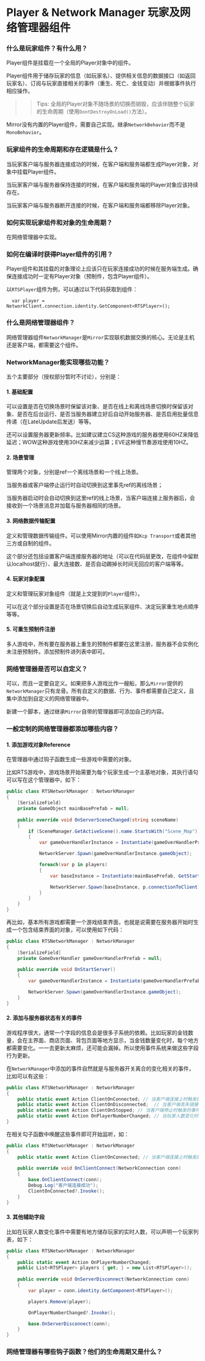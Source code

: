 # Player & Network Manager 玩家及网络管理器组件

### 什么是玩家组件？有什么用？

Player组件是挂载在一个全局的Player对象中的组件。

Player组件用于储存玩家的信息（如玩家名）、提供相关信息的数据接口（如返回玩家名）、订阅与玩家直接相关的事件（重生、死亡、金钱变动）并根据事件执行相应操作。

>> Tips:
>> 全局的Player对象不随场景的切换而销毁，应该伴随整个玩家的生命周期（使用`DontDestroyOnLoad()`方法）。

Mirror没有内置的Player组件，需要自己实现。继承`NetworkBehavior`而不是`MonoBehavior`。

### 玩家组件的生命周期和存在逻辑是什么？

当玩家客户端与服务器连接成功的时候，在客户端和服务端都生成Player对象，对象中挂载Player组件。

当玩家客户端与服务器保持连接的时候，在客户端和服务端的Player对象应该持续存在。

当玩家客户端与服务器断开连接的时候，在客户端和服务端都移除Player对象。

### 如何实现玩家组件和对象的生命周期？

在网络管理器中实现。

### 如何在编译时获得Player组件的引用？

Player组件和其挂载的对象理论上应该只在玩家连接成功的时候在服务端生成。确保连接成功时一定有Player对象（预制件，包含Player组件）。

以`RTSPlayer`组件为例，可以通过以下代码获取到组件：

```
  var player = NetworkClient.connection.identity.GetComponent<RTSPlayer>();
```

### 什么是网络管理器组件？

网络管理器组件`NetworkManager`是`Mirror`实现联机数据交换的核心。无论是主机还是客户端，都需要这个组件。

### NetworkManager能实现哪些功能？

五个主要部分（授权部分暂时不讨论），分别是：

#### 1. 基础配置

可以设置是否在切换场景时保留该对象、是否在线上和离线场景切换时保留该对象、是否在后台运行、是否当服务器建立好后自动开始服务器、是否启用批量信息传递（在LateUpdate后发送）等等。

还可以设置服务器更新频率。比如建议建立CS这种游戏的服务器使用60HZ来降低延迟；WOW这种游戏使用30HZ来减少运算；EVE这种慢节奏游戏使用10HZ。

#### 2. 场景管理

管理两个对象，分别是ref一个离线场景和一个线上场景。

当服务器或客户端停止运行时自动切换到这里事先ref的离线场景；

当服务器启动时会自动切换到这里ref的线上场景，当客户端连接上服务器后，会接收到一个场景消息并加载与服务器相同的场景。

#### 3. 网络数据传输配置

定义和管理数据传输组件。可以使用Mirror内置的组件如`Kcp Transport`或者其他三方或自制的组件。

这个部分还包括设置客户端连接服务器的地址（可以在代码层更改，在组件中留默认localhost就行）、最大连接数、是否自动踢掉长时间无回应的客户端等等。

#### 4. 玩家对象配置 

定义和管理玩家对象组件（就是上文提到的`Player`组件）。

可以在这个部分设置是否在场景切换后自动生成玩家组件、决定玩家重生地点顺序等等。

#### 5. 可重生预制件注册

多人游戏中，所有要在服务器上重生的预制件都要在这里注册，服务器不会实例化未注册预制件。添加预制件进列表中即可。

### 网络管理器是否可以自定义？

可以，而且一定要自定义。如果把多人游戏比作一艘船，那么`Mirror`提供的`NetworkManager`只有龙骨。所有自定义的数据、行为、事件都需要自己定义，且集中添加到自定义的网络管理器中。

新建一个脚本，通过继承`Mirror`自带的管理器即可添加自己的内容。

### 一般定制的网络管理器都添加哪些内容？

#### 1. 添加游戏对象Reference

在管理器中通过钩子函数生成一些游戏中需要的对象。

比如RTS游戏中，游戏场景开始需要为每个玩家生成一个主基地对象，其执行语句可以写在这个管理器中，如下：

```c#
public class RTSNetworkManager : NetworkManager
{
    [SerializeField]
    private GameObject mainBasePrefab = null;
    
    public override void OnServerSceneChanged(string sceneName)
    {
        if (SceneManager.GetActiveScene().name.StartsWith("Scene_Map"))
        {
            var gameOverHandlerInstance = Instantiate(gameOverHandlerPrefab);

            NetworkServer.Spawn(gameOverHandlerInstance.gameObject);

            foreach(var p in players)
            {
                var baseInstance = Instantiate(mainBasePrefab, GetStartPosition().position, Quaternion.identity);

                NetworkServer.Spawn(baseInstance, p.connectionToClient);
            }
        }
    }
}
```

再比如，基本所有游戏都需要一个游戏结束界面，也就是说需要在服务器开始时生成一个包含结束界面的对象，可以使用如下代码：

```c#
public class RTSNetworkManager : NetworkManager
{
    [SerializeField]
    private GameOverHandler gameOverHandlerPrefab = null;
    
    public override void OnStartServer()
    {
        var gameOverHandlerInstance = Instantiate(gameOverHandlerPrefab);

        NetworkServer.Spawn(gameOverHandlerInstance.gameObject);
    }
}
```

#### 2. 添加与服务器状态有关的事件

游戏程序很大，通常一个字段的信息会是很多子系统的依赖。比如玩家的金钱数量，会在主界面、商店页面、背包页面等地方显示，当金钱数量变化时，每个地方都需要变化。一一去更新太麻烦，还可能会漏掉。所以使用事件系统来做这些字段行为更新。

在`NetworkManager`中添加的事件自然就是与服务器开关离合的变化相关的事件，比如可以有这些：

```c#
public class RTSNetworkManager : NetworkManager
{
    public static event Action ClientOnConnected; // 当客户端连接上时触发的事件
    public static event Action ClientOnDisconnected;  // 当客户端丢失链接时触发的事件
    public static event Action ClientOnStopped; // 当客户端停止时触发的事件
    public static event Action OnPlayerNumberChanged; // 当玩家人数变化时触发的事件
}
```

在相关勾子函数中唤醒这些事件即可开始监听，如：

```c#
public class RTSNetworkManager : NetworkManager
{
    public static event Action ClientOnConnected; // 当客户端连接上时触发的事件
    
    public override void OnClientConnect(NetworkConnection conn)
    {
        base.OnClientConnect(conn);
        Debug.Log("客户端连接成功");
        ClientOnConnected?.Invoke();
    }
}
```

#### 3. 其他辅助字段

比如在玩家人数变化事件中需要有地方储存玩家的实时人数，可以声明一个玩家列表，如下：

```c#
public class RTSNetworkManager : NetworkManager
{
    public static event Action OnPlayerNumberChanged;
    public List<RTSPlayer> players { get; } = new List<RTSPlayer>();
    
    public override void OnServerDisconnect(NetworkConnection conn)
    {
        var player = conn.identity.GetComponent<RTSPlayer>();

        players.Remove(player);

        OnPlayerNumberChanged?.Invoke();

        base.OnServerDisconnect(conn);
    }
}
```

### 网络管理器有哪些钩子函数？他们的生命周期又是什么？

